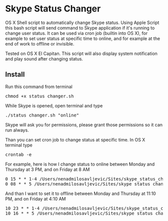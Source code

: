 # Skype Status Changer

OS X Shell script to automatically change Skype status.
Using Apple Script this bash script will send command to Skype application if it's running to change user status.
It can be used via cron job (builtin into OS X), for example to set user status at specific time to online, and for example at the end of work to offline or invisible.

Tested on OS X El Capitan.
This script will also display system notification and play sound after changing status.

## Install

Run this command from terminal
<pre>chmod +x status_changer.sh</pre>

While Skype is opened, open terminal and type

<pre>./status_changer.sh "online"</pre>

Skype will ask you for permissions, please grant those permissions so it can run always.

Than you can set cron job to change status at specific time.
In OS X terminal type

<pre>
crontab -e
</pre>

For example, here is how I change status to online between Monday and Thursday at 3 PM, and on Friday at 8 AM

<pre>
0 15 * * 1-4 /Users/nenadmilosavljevic/Sites/skype_status_changer/status_changer.sh "online"
0 08 * * 5 /Users/nenadmilosavljevic/Sites/skype_status_changer/status_changer.sh "online"
</pre>

And than I want to set it to offline between Monday and Thursday at 11:10 PM, and on Friday at 4:10 AM

<pre>
10 23 * * 1-4 /Users/nenadmilosavljevic/Sites/skype_status_changer/status_changer.sh "offline"
10 16 * * 5 /Users/nenadmilosavljevic/Sites/skype_status_changer/status_changer.sh "offline"
</pre>
